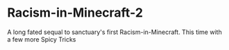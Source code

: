 # Racism-in-Minecraft-2
A long fated sequal to sanctuary's first Racism-in-Minecraft. This time with a few more Spicy Tricks
